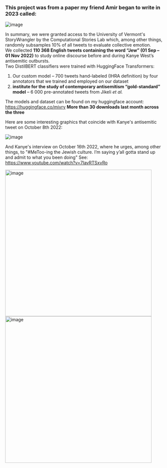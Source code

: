 ### This project was from a paper my friend Amir began to write in 2023 called:

![image](https://github.com/user-attachments/assets/491a65b1-f895-4bcc-a611-4ed42eb01907)

In summary, we were granted access to the University of Vermont's StoryWrangler by the Computational Stories Lab which, among other things,  randomly subsamples 10% of all tweets to evaluate collective emotion.  
We collected **110 368 English tweets containing the word “Jew” (01 Sep – 01 Nov 2022)** to study online discourse before and during Kanye West’s antisemitic outbursts.  
Two DistilBERT classifiers were trained with HuggingFace Transformers:

1. Our custom model – 700 tweets hand-labeled (IHRA definition) by four annotators that we trained and employed on our dataset  
2. **institute for the study of contemporary antisemitism “gold-standard” model** – 6 000 pre-annotated tweets from Jikeli *et al.*  

The models and dataset can be found on my huggingface account: <https://huggingface.co/mivry> **More than 30 downloads last month across the three**

Here are some interesting graphics that coincide with Kanye's antisemitic tweet on October 8th 2022:  

![image](https://github.com/user-attachments/assets/26ff19b3-3b07-4b64-87c0-1bb40fb03843)

And Kanye's interview on October 16th 2022, where he urges, among other things, to "#MeToo-ing the Jewish culture. I’m saying y’all gotta stand up and admit to what you been doing" See:  
<https://www.youtube.com/watch?v=7IavRTSxvRo>

<img width="468" alt="image" src="https://github.com/user-attachments/assets/6223b26a-57c3-44a1-a164-77cc4b8aa4d9" />

<img width="468" alt="image" src="https://github.com/user-attachments/assets/e32715d2-c752-43aa-86bc-97a16986fff1" />

